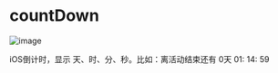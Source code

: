 # countDown
![image](https://github.com/zhengwenming/countDown/blob/master/倒计时/countDown.gif)

iOS倒计时，显示 天、时、分、秒。比如：离活动结束还有   0天 01: 14: 59
